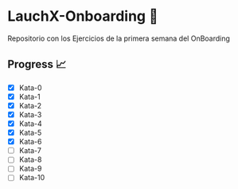 # LauchX-Onboarding :rocket:

Repositorio con los Ejercicios de la primera semana del OnBoarding

## Progress 📈
- [x] Kata-0
- [x] Kata-1
- [x] Kata-2
- [x] Kata-3
- [x] Kata-4
- [x] Kata-5
- [x] Kata-6
- [ ] Kata-7
- [ ] Kata-8
- [ ] Kata-9
- [ ] Kata-10
